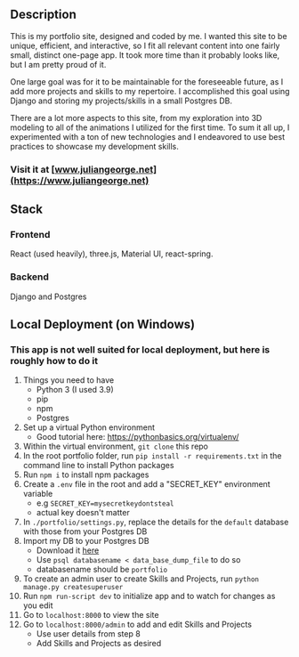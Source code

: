 ## Description
This is my portfolio site, designed and coded by me. I wanted this site to be unique, efficient, and interactive, so I fit all relevant content into one fairly small, distinct one-page app. It took more time than it probably looks like, but I am pretty proud of it. 

One large goal was for it to be maintainable for the foreseeable future, as I add more projects and skills to my repertoire. I accomplished this goal using Django and storing my projects/skills in a small Postgres DB.

There are a lot more aspects to this site, from my exploration into 3D modeling to all of the animations I utilized for the first time. To sum it all up, I experimented with a ton of new technologies and I endeavored to use best practices to showcase my development skills.

### **Visit it at [www.juliangeorge.net](https://www.juliangeorge.net)**


## Stack
### Frontend
React (used heavily), three.js, Material UI, react-spring.
### Backend
Django and Postgres

## Local Deployment (on Windows)
### This app is **not** well suited for local deployment, but here is roughly how to do it
1. Things you need to have
    - Python 3 (I used 3.9)
    - pip
    - npm
    - Postgres
2. Set up a virtual Python environment 
    - Good tutorial here: https://pythonbasics.org/virtualenv/
3. Within the virtual environment, `git clone` this repo
4. In the root portfolio folder, run `pip install -r requirements.txt` in the command line to install Python packages
5. Run `npm i` to install npm packages
6. Create a `.env` file in the root and add a "SECRET_KEY" environment variable
    - e.g `SECRET_KEY=mysecretkeydontsteal`
    - actual key doesn't matter
7. In `./portfolio/settings.py`, replace the details for the `default` database with those from your Postgres DB
8. Import my DB to your Postgres DB
    - Download it [here](https://portfoliodump.s3.us-east-2.amazonaws.com/portfoliodump)
    - Use `psql databasename < data_base_dump_file` to do so
    - databasename should be `portfolio`
9. To create an admin user to create Skills and Projects, run `python manage.py createsuperuser`
10. Run `npm run-script dev` to initialize app and to watch for changes as you edit
11. Go to `localhost:8000` to view the site
12. Go to `localhost:8000/admin` to add and edit Skills and Projects
    - Use user details from step 8
    - Add Skills and Projects as desired


